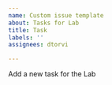 ```yaml
---
name: Custom issue template
about: Tasks for Lab
title: Task
labels: ''
assignees: dtorvi

---
```


Add a new task for the Lab
